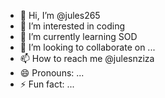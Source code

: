 - 👋 Hi, I’m @jules265
- 👀 I’m interested in coding
- 🌱 I’m currently learning SOD
- 💞️ I’m looking to collaborate on ...
- 📫 How to reach me @julesnziza
- 😄 Pronouns: ...
- ⚡ Fun fact: ...

<!---
jules265/jules265 is a ✨ special ✨ repository because its `README.md` (this file) appears on your GitHub profile.
You can click the Preview link to take a look at your changes.
--->
